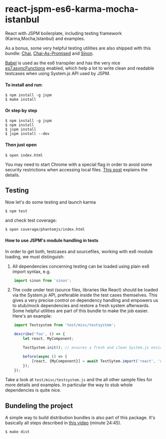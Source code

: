 # react-jspm-es6-karma-mocha-istanbul
React with JSPM boilerplate, including testing framework (Karma,Mocha,Istanbul) and examples.

As a bonus, some very helpful testing utilities are also shipped with this bundle: [Chai](http://chaijs.com/), [Chai-As-Promised](https://github.com/domenic/chai-as-promised/) and [Sinon](http://sinonjs.org/).

[Babel](https://babeljs.io/) is used as the es6 transpiler and has the very nice [es7.asyncFunctions](https://github.com/lukehoban/ecmascript-asyncawait) enabled, which help a lot to write clean and readable testcases when using System.js API used by JSPM.

#### To install and run:

	$ npm install -g jspm
	$ make install

#### Or step by step

	$ npm install -g jspm
	$ npm install
	$ jspm install
	$ jspm install --dev

#### Then just open

	$ open index.html

You may need to start Chrome with a special flag in order to avoid some security restrictions when accessing local files. [This post](http://stackoverflow.com/questions/4819060/allow-google-chrome-to-use-xmlhttprequest-to-load-a-url-from-a-local-file) explains the details.

## Testing

Now let's do some testing and launch karma

	$ npm test
	
and check test coverage:

	$ open coverage/phantomjs/index.html

#### How to use JSPM's module handling in tests

In order to get both, testcases and sourcefiles, working with es6 module loading, we must distinguish:

1. All dependencies concerning testing can be loaded using plain es6 import syntax, e.g.

```js
	import sinon from 'sinon';
```

2. The code under test (source files, libraries like React) should be loaded via the System.js API, preferable inside the test cases themselves. This gives a very precise control on dependency handling and empowers us to stub/mock dependencies and restore a fresh system afterwards. Some helpful utilities are part of this bundle to make the job easier. Here's an example:

```js
	import Testsystem from 'test/misc/testsystem';

	describe('foo', () => {
		let react, MyComponent;

		TestSystem.init(); // ensures a fresh and clean System.js environment

		before(async () => {
			[react, {MyComponent}] = await TestSytem.import('react', 'app/components');
		});
	});
```
Take a look at `test/misc/testsystem.js` and the all other sample files for more details and examples. In particular the way to stub whole dependencies is quite nice.

## Bundeling the project

A simple way to build distribution bundles is also part of this package. It's basically all steps described in [this video](https://www.youtube.com/watch?v=NpMnRifyGyw) (minute 24:45).

	$ make dist
